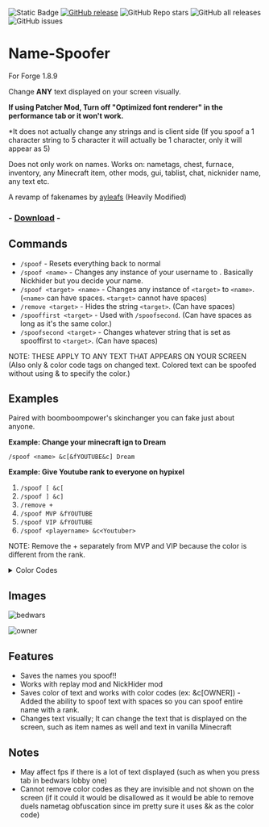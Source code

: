 ![Static Badge](https://img.shields.io/badge/build-passing-brightgreen)
[![GitHub release](https://img.shields.io/github/release/TheExploration/Name-Spoofer.svg)](https://GitHub.com/Naereen/StrapDown.js/releases/)
![GitHub Repo stars](https://img.shields.io/github/stars/TheExploration/Name-Spoofer)
![GitHub all releases](https://img.shields.io/github/downloads/TheExploration/Name-Spoofer/total)
![GitHub issues](https://img.shields.io/github/issues/TheExploration/name-spoofer)
# Name-Spoofer

For Forge 1.8.9 

Change **ANY** text displayed on your screen visually. 

**If using Patcher Mod, Turn off "Optimized font renderer" in the performance tab or it won't work.**

*It does not actually change any strings and is client side (If you spoof a 1 character string to 5 character it will actually be 1 character, only it will appear as 5)



Does not only work on names. Works on: nametags, chest, furnace, inventory, any Minecraft item, other mods, gui, tablist, chat, nicknider name, any text etc.


A revamp of fakenames by [ayleafs](https://github.com/ayleafs/fake-names) (Heavily Modified)

### - [Download](https://github.com/TheExploration/Name-Spoofer/releases/download/1.4/name-spoofer-1.4.jar) -


## Commands

- `/spoof` - Resets everything back to normal
- `/spoof <name>` - Changes any instance of your username to <name>. Basically Nickhider but you decide your name.
- `/spoof <target> <name>` - Changes any instance of `<target>` to `<name>`. (`<name>` can have spaces. `<target>` cannot have spaces)
- `/remove <target>` - Hides the string `<target>`. (Can have spaces)
- `/spooffirst <target>` - Used with `/spoofsecond`. (Can have spaces as long as it's the same color.)
- `/spoofsecond <target>` - Changes whatever string that is set as spooffirst to `<target>`. (Can have spaces)

NOTE: THESE APPLY TO ANY TEXT THAT APPEARS ON YOUR SCREEN (Also only & color code tags on changed text. Colored text can be spoofed without using & to specify the color.)

## Examples
 Paired with boomboompower's skinchanger you can fake just about anyone.
  
**Example: Change your minecraft ign to Dream** 

`/spoof <name> &c[&fYOUTUBE&c] Dream`

**Example: Give Youtube rank to everyone on hypixel**
1. `/spoof [ &c[`
2. `/spoof ] &c]`
3. `/remove +`
4. `/spoof MVP &fYOUTUBE`
5. `/spoof VIP &fYOUTUBE`
6. `/spoof <playername> &c<Youtuber>`

 NOTE: Remove the + separately from MVP and VIP because the color is different from the rank.


<details>
  <summary>Color Codes</summary>
 
  ![color codes](https://github.com/TheExploration/Name-Spoofer/blob/main/demo/colorcodes.PNG)
 
  ![color codes](https://github.com/TheExploration/Name-Spoofer/blob/main/demo/othercolor%20codes.PNG)
</details>


## Images
![bedwars](https://github.com/TheExploration/Name-Spoofer/blob/main/demo/bedwar.png)

![owner](https://github.com/TheExploration/Name-Spoofer/blob/main/demo/bridgeowner.png)

## Features
- Saves the names you spoof!!
- Works with replay mod and NickHider mod
- Saves color of text and works with color codes (ex: &c[OWNER])
-Added the ability to spoof text with spaces so you can spoof entire name with a rank.
- Changes text visually; It can change the text that is displayed on the screen, such as item names as well and text in vanilla Minecraft

## Notes
- May affect fps if there is a lot of text displayed (such as when you press tab in bedwars lobby one)
- Cannot remove color codes as they are invisible and not shown on the screen (if it could it would be disallowed as it would be able to remove duels nametag obfuscation since im pretty sure it uses &k as the color code)
